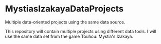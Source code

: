 # MystiasIzakayaDataProjects
Multiple data-oriented projects using the same data source.

This repository will contain multiple projects using different data tools. I will use the same data set from the game Touhou: Mystia's Izakaya.
